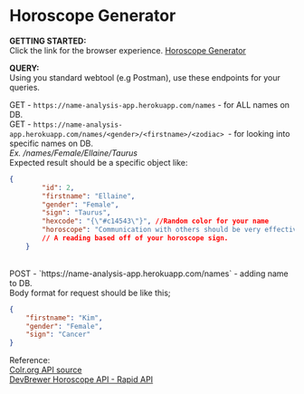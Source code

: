 # Horoscope Generator

**GETTING STARTED:** <br/>
Click the link for the browser experience. [Horoscope Generator](https://name-analysis-app.herokuapp.com/)


**QUERY:**<br/>
Using you standard webtool (e.g Postman), use these endpoints for your queries.

GET - `https://name-analysis-app.herokuapp.com/names` - for ALL names on DB.
<br/>
GET - `https://name-analysis-app.herokuapp.com/names/<gender>/<firstname>/<zodiac> `- for looking into specific names on DB.
<br/>
*Ex. /names/Female/Ellaine/Taurus*
<br/>
Expected result should be a specific object like:
```JSON
{
        "id": 2,
        "firstname": "Ellaine",
        "gender": "Female",
        "sign": "Taurus",
        "hexcode": "{\"#c14543\"}", //Random color for your name
        "horoscope": "Communication with others should be very effective, Taurus, and your social calendar will be full. You're feeling good about yourself, thanks to a boost in confidence that reminds you that you can do anything. You have the ability to juggle many things at once and the physical endurance to keep up a quick pace. Even though you may tend to be rather lazy, you might get a sudden inspiration to join a gym or sports team."
        // A reading based off of your horoscope sign.
    }
```
<br/>
POST - `https://name-analysis-app.herokuapp.com/names` - adding name to DB.
<br/>
Body format for request should be like this;

```JSON
{
    "firstname": "Kim",
    "gender": "Female",
    "sign": "Cancer"
}
```

Reference: <br/>
[Colr.org API source](http://www.colr.org/json/color/random)
<br/>
[DevBrewer Horoscope API - Rapid API](https://rapidapi.com/zedjeep/api/devbrewer-horoscope/)
